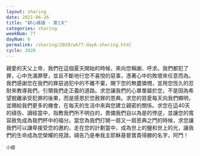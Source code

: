 ```yaml
---
layout: sharing
date: 2021-06-26
title: "耕心禱讀 - 第1天"
categories: sharing
weekNum: 77
dayNum: 6
permalink: /sharing/2020/wk77-day6-sharing.html
cycle: 2020
---
```


親愛的天父上帝，我們在這個夏天開始的時候，來向您稱謝、呼求。我們都犯了罪，心中充滿罪孽，並且不斷地行您不喜悅的惡事，憑著心中的敗壞來任意而為。我們感謝您在我們的罪惡過犯中的不離不棄，賜下您的無盡憐憫，並用您恆久的忍耐來教導我們，引領我們走正義的道路。求您讓我們的心單單屬於您，不是因為希望脫離承受犯罪的後果，而是感恩於您赦罪的恩典。求您的慈愛每天向我們顯明，並賜給我們更多的機會，在每天的生活中來與您建立親密的關係。求您在這40天的禱告、讀經當中，指教我們所不明白的，責備我們自以為是的悖逆，並讓您的寬容赦免成為我們杯中的福分。當您為我們打開一扇又一扇恩典之門的時候，求您讓我們可以謙卑接受您的邀約，走在您的計劃當中，成為世上的鹽和世上的光，讓我們的生命成為您榮耀的見證。禱告乃是奉我主耶穌基督寶貴得勝的名字，阿門！

`小錢`
